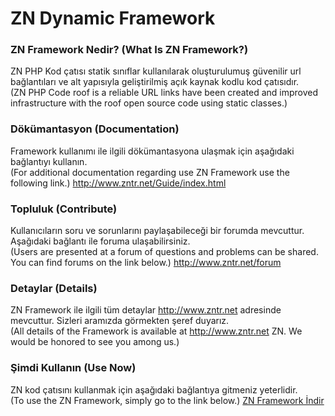 # ZN Dynamic Framework

<h3>ZN Framework Nedir? (What Is ZN Framework?)</h3>

ZN PHP Kod çatısı statik sınıflar kullanılarak oluşturulumuş güvenilir url bağlantıları ve alt yapısıyla geliştirilmiş açık kaynak kodlu kod çatısıdır.<br>
(ZN PHP Code roof is a reliable URL links have been created and improved infrastructure with the roof open source code using static classes.)

<h3>Dökümantasyon (Documentation)</h3>

Framework kullanımı ile ilgili dökümantasyona ulaşmak için aşağıdaki bağlantıyı kullanın.<br>
(For additional documentation regarding use ZN Framework use the following link.)
http://www.zntr.net/Guide/index.html

<h3>Topluluk (Contribute)</h3>

Kullanıcıların soru ve sorunlarını paylaşabileceği bir forumda mevcuttur. Aşağıdaki bağlantı ile foruma ulaşabilirsiniz.<br>
(Users are presented at a forum of questions and problems can be shared. You can find forums on the link below.)
http://www.zntr.net/forum

<h3>Detaylar (Details)</h3>

ZN Framework ile ilgili tüm detaylar http://www.zntr.net adresinde mevcuttur. Sizleri aramızda görmekten şeref duyarız.<br>
(All details of the Framework is available at http://www.zntr.net ZN. We would be honored to see you among us.)

<h3>Şimdi Kullanın (Use Now)</h3>
ZN kod çatısını kullanmak için aşağıdaki bağlantıya gitmeniz yeterlidir.<br>
(To use the ZN Framework, simply go to the link below.)
<a href='http://www.zntr.net'>ZN Framework İndir</a>
